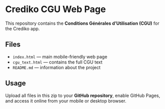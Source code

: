 # Crediko CGU Web Page

This repository contains the **Conditions Générales d’Utilisation (CGU)** for the Crediko app.

## Files
- `index.html` — main mobile-friendly web page
- `cgu_text.html` — contains the full CGU text
- `README.md` — information about the project

## Usage
Upload all files in this zip to your **GitHub repository**, enable GitHub Pages, and access it online from your mobile or desktop browser.
